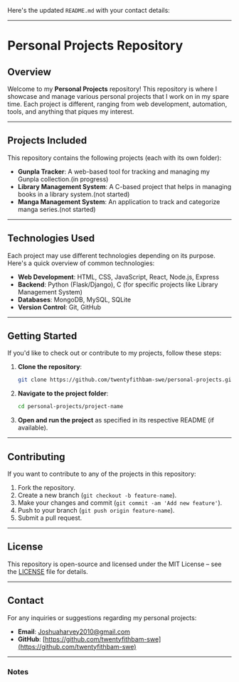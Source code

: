 Here's the updated `README.md` with your contact details:

---

# Personal Projects Repository

## Overview

Welcome to my **Personal Projects** repository! This repository is where I showcase and manage various personal projects that I work on in my spare time. Each project is different, ranging from web development, automation, tools, and anything that piques my interest.

---

## Projects Included

This repository contains the following projects (each with its own folder):

- **Gunpla Tracker**: A web-based tool for tracking and managing my Gunpla collection.(in progress)
- **Library Management System**: A C-based project that helps in managing books in a library system.(not started)
- **Manga Management System**: An application to track and categorize manga series.(not started)

---

## Technologies Used

Each project may use different technologies depending on its purpose. Here's a quick overview of common technologies:

- **Web Development**: HTML, CSS, JavaScript, React, Node.js, Express
- **Backend**: Python (Flask/Django), C (for specific projects like Library Management System)
- **Databases**: MongoDB, MySQL, SQLite
- **Version Control**: Git, GitHub

---

## Getting Started

If you'd like to check out or contribute to my projects, follow these steps:

1. **Clone the repository**:

    ```bash
    git clone https://github.com/twentyfithbam-swe/personal-projects.git
    ```

2. **Navigate to the project folder**:

    ```bash
    cd personal-projects/project-name
    ```

3. **Open and run the project** as specified in its respective README (if available).

---

## Contributing

If you want to contribute to any of the projects in this repository:

1. Fork the repository.
2. Create a new branch (`git checkout -b feature-name`).
3. Make your changes and commit (`git commit -am 'Add new feature'`).
4. Push to your branch (`git push origin feature-name`).
5. Submit a pull request.

---

## License

This repository is open-source and licensed under the MIT License – see the [LICENSE](LICENSE) file for details.

---

## Contact

For any inquiries or suggestions regarding my personal projects:

- **Email**: [Joshuaharvey2010@gmail.com](mailto:Joshuaharvey2010@gmail.com)
- **GitHub**: [https://github.com/twentyfithbam-swe](https://github.com/twentyfithbam-swe)

---

### Notes

